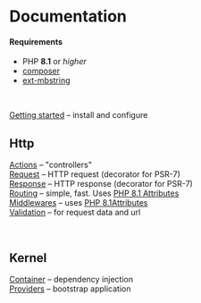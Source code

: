 # Documentation

#### Requirements

- PHP **8.1** or *higher*
- [composer](https://getcomposer.org/)
- [ext-mbstring](https://www.php.net/manual/en/book.mbstring.php)

<br>

[Getting started](documentation/getting-started.md) – install and configure

## Http

[Actions](documentation/actions.md) – "controllers"
<br>[Request](documentation/request.md) – HTTP request (decorator for PSR-7)
<br>[Response](documentation/response.md) – HTTP response (decorator for PSR-7)
<br>[Routing](documentation/routing.md) – simple, fast. Uses [PHP 8.1 Attributes](https://www.php.net/manual/en/language.attributes.overview.php)
<br> [Middlewares](documentation/middlewares.md) – uses [PHP 8.1Attributes](https://www.php.net/manual/en/language.attributes.overview.php)
<br> [Validation](documentation/validation.md) – for request data and url

<br>

## Kernel

[Container](documentation/container.md) – dependency injection
<br>[Providers](documentation/providers.md) – bootstrap application
